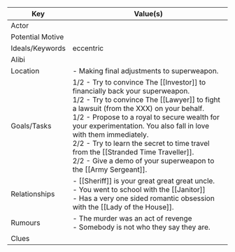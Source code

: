 | Key             | Value(s)                                                                                                                                                                                                                                                                                                                                                                                                                                            |
| --------------- | --------------------------------------------------------------------------------------------------------------------------------------------------------------------------------------------------------------------------------------------------------------------------------------------------------------------------------------------------------------------------------------------------------------------------------------------------- |
| Actor           |                                                                                                                                                                                                                                                                                                                                                                                                                                                     |
|Potential Motive||
| Ideals/Keywords | eccentric                                                                                                                                                                                                                                                                                                                                                                                                                                           |
| Alibi           |                                                                                                                                                                                                                                                                                                                                                                                                                                                     |
| Location        | - Making final adjustments to superweapon.                                                                                                                                                                                                                                                                                                                                                                                                          |
| Goals/Tasks     | 1/2 - Try to convince The [[Investor]] to financially back your superweapon.<br>1/2 - Try to convince The [[Lawyer]] to fight a lawsuit (from the XXX) on your behalf.<br>1/2 - Propose to a royal to secure wealth for your experimentation. You also fall in love with them immediately.<br>2/2 - Try to learn the secret to time travel from the [[Stranded Time Traveller]].<br>2/2 - Give a demo of your superweapon to the [[Army Sergeant]]. |
| Relationships   | - [[Sheriff]] is your great great great uncle.<br>- You went to school with the [[Janitor]]<br>- Has a very one sided romantic obsession with the [[Lady of the House]].                                                                                                                                                                                                                                                                            |
| Rumours         | - The murder was an act of revenge<br>- Somebody is not who they say they are.                                                                                                                                                                                                                                                                                                                                                                      |
| Clues            |                                                                                                            